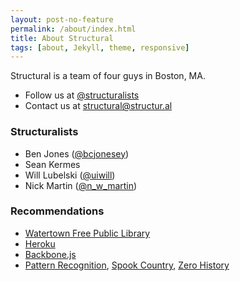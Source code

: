```yaml
---
layout: post-no-feature
permalink: /about/index.html
title: About Structural
tags: [about, Jekyll, theme, responsive]
---
```


Structural is a team of four guys in Boston, MA.

* Follow us at [@structuralists](http://twitter.com/structuralists)
* Contact us at [structural@structur.al](mailto:strucutral@structur.al)

### Structuralists

* Ben Jones ([@bcjonesey](https://twitter.com/BCJonesey))
* Sean Kermes
* Will Lubelski ([@uiwill](https://twitter.com/uiwill))
* Nick Martin ([@n_w_martin](https://twitter.com/n_w_martin))

### Recommendations

* [Watertown Free Public Library](http://watertownlib.org/)
* [Heroku](http://heroku.com)
* [Backbone.js](http://backbonejs.org/)
* [Pattern Recognition](http://amzn.com/0425198685), [Spook Country](http://amzn.com/0399154302), [Zero History](http://amzn.com/0425240770)

